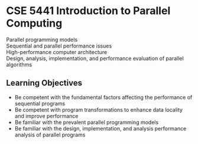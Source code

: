 # CSE 5441 Introduction to Parallel Computing
Parallel programming models\
Sequential and parallel performance issues\
High-performance computer architecture\
Design, analysis, implementation, and performance evaluation of parallel algorithms

## Learning Objectives
- Be competent with the fundamental factors affecting the performance of sequential programs
- Be competent with program transformations to enhance data locality and improve performance
- Be familiar with the prevalent parallel programming models
- Be familiar with the design, implementation, and analysis performance analysis of parallel programs
